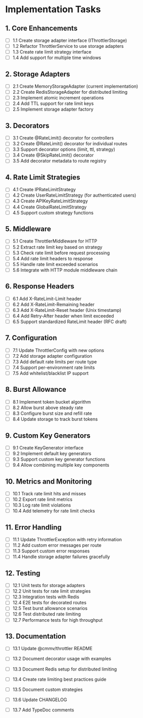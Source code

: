 # Implementation Tasks

## 1. Core Enhancements
- [ ] 1.1 Create storage adapter interface (IThrottlerStorage)
- [ ] 1.2 Refactor ThrottlerService to use storage adapters
- [ ] 1.3 Create rate limit strategy interface
- [ ] 1.4 Add support for multiple time windows

## 2. Storage Adapters
- [ ] 2.1 Create MemoryStorageAdapter (current implementation)
- [ ] 2.2 Create RedisStorageAdapter for distributed limiting
- [ ] 2.3 Implement atomic increment operations
- [ ] 2.4 Add TTL support for rate limit keys
- [ ] 2.5 Implement storage adapter factory

## 3. Decorators
- [ ] 3.1 Create @RateLimit() decorator for controllers
- [ ] 3.2 Create @RateLimit() decorator for individual routes
- [ ] 3.3 Support decorator options (limit, ttl, strategy)
- [ ] 3.4 Create @SkipRateLimit() decorator
- [ ] 3.5 Add decorator metadata to route registry

## 4. Rate Limit Strategies
- [ ] 4.1 Create IPRateLimitStrategy
- [ ] 4.2 Create UserRateLimitStrategy (for authenticated users)
- [ ] 4.3 Create APIKeyRateLimitStrategy
- [ ] 4.4 Create GlobalRateLimitStrategy
- [ ] 4.5 Support custom strategy functions

## 5. Middleware
- [ ] 5.1 Create ThrottlerMiddleware for HTTP
- [ ] 5.2 Extract rate limit key based on strategy
- [ ] 5.3 Check rate limit before request processing
- [ ] 5.4 Add rate limit headers to response
- [ ] 5.5 Handle rate limit exceeded scenarios
- [ ] 5.6 Integrate with HTTP module middleware chain

## 6. Response Headers
- [ ] 6.1 Add X-RateLimit-Limit header
- [ ] 6.2 Add X-RateLimit-Remaining header
- [ ] 6.3 Add X-RateLimit-Reset header (Unix timestamp)
- [ ] 6.4 Add Retry-After header when limit exceeded
- [ ] 6.5 Support standardized RateLimit header (RFC draft)

## 7. Configuration
- [ ] 7.1 Update ThrottlerConfig with new options
- [ ] 7.2 Add storage adapter configuration
- [ ] 7.3 Add default rate limits per route type
- [ ] 7.4 Support per-environment rate limits
- [ ] 7.5 Add whitelist/blacklist IP support

## 8. Burst Allowance
- [ ] 8.1 Implement token bucket algorithm
- [ ] 8.2 Allow burst above steady rate
- [ ] 8.3 Configure burst size and refill rate
- [ ] 8.4 Update storage to track burst tokens

## 9. Custom Key Generators
- [ ] 9.1 Create KeyGenerator interface
- [ ] 9.2 Implement default key generators
- [ ] 9.3 Support custom key generator functions
- [ ] 9.4 Allow combining multiple key components

## 10. Metrics and Monitoring
- [ ] 10.1 Track rate limit hits and misses
- [ ] 10.2 Export rate limit metrics
- [ ] 10.3 Log rate limit violations
- [ ] 10.4 Add telemetry for rate limit checks

## 11. Error Handling
- [ ] 11.1 Update ThrottlerException with retry information
- [ ] 11.2 Add custom error messages per route
- [ ] 11.3 Support custom error responses
- [ ] 11.4 Handle storage adapter failures gracefully

## 12. Testing
- [ ] 12.1 Unit tests for storage adapters
- [ ] 12.2 Unit tests for rate limit strategies
- [ ] 12.3 Integration tests with Redis
- [ ] 12.4 E2E tests for decorated routes
- [ ] 12.5 Test burst allowance scenarios
- [ ] 12.6 Test distributed rate limiting
- [ ] 12.7 Performance tests for high throughput

## 13. Documentation
- [ ] 13.1 Update @cmmv/throttler README
- [ ] 13.2 Document decorator usage with examples
- [ ] 13.3 Document Redis setup for distributed limiting
- [ ] 13.4 Create rate limiting best practices guide
- [ ] 13.5 Document custom strategies
- [ ] 13.6 Update CHANGELOG
- [ ] 13.7 Add TypeDoc comments

